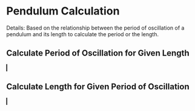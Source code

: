<script setup>
  import CalcEmbeder from '../components/calc-embeder.vue'

  const calc0Data = {
    title: 'Calculate Period of Oscillation for Given Length', 
    calcUrl: 'c-20210909.034321247-e3d-0c9454-582a1c' 
  }

  const calc1Data = {
    title: 'Calculate Length for Given Period of Oscillation', 
    calcUrl: 'c-20220622.041730858-e3d-07e475-5bf9ec' 
  }

</script>
# Pendulum Calculation
Details: Based on the relationship between the period of oscillation of a pendulum and its length to calculate the period or the length.

## Calculate Period of Oscillation for Given Length
<CalcEmbeder :calcData="calc0Data"
  width="100%" :iframeHeight="800" style="border:1px solid black;">
</CalcEmbeder>

## Calculate Length for Given Period of Oscillation
<CalcEmbeder :calcData="calc1Data"
  width="100%" :iframeHeight="300" style="border:1px solid black;">
</CalcEmbeder>